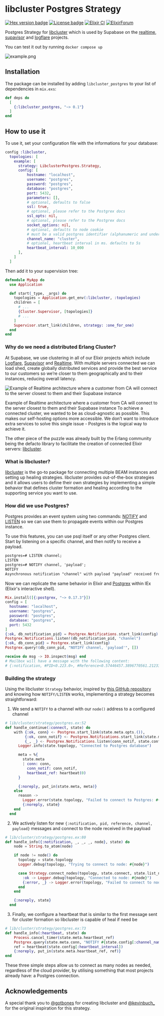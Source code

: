 # libcluster Postgres Strategy

[![Hex version badge](https://img.shields.io/hexpm/v/libcluster_postgres.svg)](https://hex.pm/packages/libcluster_postgres)
[![License badge](https://img.shields.io/hexpm/l/libcluster_postgres.svg)](https://github.com/supabase/libcluster_postgres/blob/main/LICENSE)
[![Elixir CI](https://github.com/supabase/libcluster_postgres/actions/workflows/elixir.yaml/badge.svg)](https://github.com/supabase/libcluster_postgres/actions/workflows/elixir.yaml)
[![ElixirForum](https://img.shields.io/badge/Elixir_Forum-grey)](https://elixirforum.com/t/libcluster-postgres-clustering-strategy-for-libcluster/60053)

Postgres Strategy for [libcluster](https://hexdocs.pm/libcluster/) which is used by Supabase on the [realtime](https://github.com/supabase/realtime), [supavisor](https://github.com/supabase/supavisor) and [logflare](https://github.com/logflare/logflare) projects.

You can test it out by running `docker compose up`

![example.png](https://github.com/supabase/libcluster_postgres/blob/main/example.png?raw=true)

## Installation

The package can be installed
by adding `libcluster_postgres` to your list of dependencies in `mix.exs`:

```elixir
def deps do
  [
    {:libcluster_postgres, "~> 0.1"}
  ]
end
```

## How to use it

To use it, set your configuration file with the informations for your database:

```elixir
config :libcluster,
  topologies: [
    example: [
      strategy: LibclusterPostgres.Strategy,
      config: [
          hostname: "localhost",
          username: "postgres",
          password: "postgres",
          database: "postgres",
          port: 5432,
          parameters: [],
          # optional, defaults to false
          ssl: true,
          # optional, please refer to the Postgrex docs
          ssl_opts: nil,
          # optional, please refer to the Postgrex docs
          socket_options: nil,
          # optional, defaults to node cookie
          # must be a valid postgres identifier (alphanumeric and underscores only) with valid length
          channel_name: "cluster",
          # optional, heartbeat interval in ms. defaults to 5s
          heartbeat_interval: 10_000
      ],
    ]
  ]
```

Then add it to your supervision tree:

```elixir
defmodule MyApp do
  use Application

  def start(_type, _args) do
    topologies = Application.get_env(:libcluster, :topologies)
    children = [
      # ...
      {Cluster.Supervisor, [topologies]}
      # ...
    ]
    Supervisor.start_link(children, strategy: :one_for_one)
  end
end
```
### Why do we need a distributed Erlang Cluster?

At Supabase, we use clustering in all of our Elixir projects which include [Logflare](https://github.com/Logflare/logflare), [Supavisor](https://github.com/supabase/supavisor) and [Realtime](https://github.com/supabase/realtime). With multiple servers connected we can load shed, create globally distributed services and provide the best service to our customers so we’re closer to them geographically and to their instances, reducing overall latency.

![Example of Realtime architecture where a customer from CA will connect to the server closest to them and their Supabase instance](https://github.com/supabase/libcluster_postgres/blob/main/realtime_example.png?raw=true)

Example of Realtime architecture where a customer from CA will connect to the server closest to them and their Supabase instance
To achieve a connected cluster, we wanted to be as cloud-agnostic as possible. This makes our self-hosting options more accessible. We don’t want to introduce extra services to solve this single issue - Postgres is the logical way to achieve it.

The other piece of the puzzle was already built by the Erlang community being the defacto library to facilitate the creation of connected Elixir servers: [libcluster](https://github.com/bitwalker/libcluster).

### What is libcluster?

[libcluster](https://github.com/bitwalker/libcluster) is the go-to package for connecting multiple BEAM instances and setting up healing strategies. libcluster provides out-of-the-box strategies and it allows users to define their own strategies by implementing a simple behavior that defines cluster formation and healing according to the supporting service you want to use.

### How did we use Postgres?

Postgres provides an event system using two commands: [NOTIFY](https://www.postgresql.org/docs/current/sql-notify.html) and [LISTEN](https://www.postgresql.org/docs/current/sql-listen.html) so we can use them to propagate events within our Postgres instance.

To use this features, you can use psql itself or any other Postgres client. Start by listening on a specific channel, and then notify to receive a payload.

```markdown
postgres=# LISTEN channel;
LISTEN
postgres=# NOTIFY channel, 'payload';
NOTIFY
Asynchronous notification "channel" with payload "payload" received from server process with PID 326.
```

Now we can replicate the same behavior in Elixir and [Postgrex](https://hex.pm/packages/postgrex) within IEx (Elixir's interactive shell).

```elixir
Mix.install([{:postgrex, "~> 0.17.3"}])
config = [
  hostname: "localhost",
  username: "postgres",
  password: "postgres",
  database: "postgres",
  port: 5432
]
{:ok, db_notification_pid} = Postgrex.Notifications.start_link(config)
Postgrex.Notifications.listen!(db_notification_pid, "channel")
{:ok, db_conn_pid} = Postgrex.start_link(config)
Postgrex.query!(db_conn_pid, "NOTIFY channel, 'payload'", [])

receive do msg -> IO.inspect(msg) end
# Mailbox will have a message with the following content:
# {:notification, #PID<0.223.0>, #Reference<0.57446457.3896770561.212335>, "channel", "test"}
```

### Building the strategy

Using the libcluster `Strategy` behavior, inspired by [this GitHub repository](https://github.com/kevbuchanan/libcluster_postgres) and knowing how `NOTIFY/LISTEN` works, implementing a strategy becomes straightforward:

1. We send a `NOTIFY` to a channel with our `node()` address to a configured channel

```elixir
# lib/cluster/strategy/postgres.ex:52
def handle_continue(:connect, state) do
    with {:ok, conn} <- Postgrex.start_link(state.meta.opts.()),
         {:ok, conn_notif} <- Postgrex.Notifications.start_link(state.meta.opts.()),
         {_, _} <- Postgrex.Notifications.listen(conn_notif, state.config[:channel_name]) do
      Logger.info(state.topology, "Connected to Postgres database")

      meta = %{
        state.meta
        | conn: conn,
          conn_notif: conn_notif,
          heartbeat_ref: heartbeat(0)
      }

      {:noreply, put_in(state.meta, meta)}
    else
      reason ->
        Logger.error(state.topology, "Failed to connect to Postgres: #{inspect(reason)}")
        {:noreply, state}
    end
  end
```

2. We actively listen for new `{:notification, pid, reference, channel, payload}` messages and connect to the node received in the payload

```elixir
# lib/cluster/strategy/postgres.ex:80
def handle_info({:notification, _, _, _, node}, state) do
    node = String.to_atom(node)

    if node != node() do
      topology = state.topology
      Logger.debug(topology, "Trying to connect to node: #{node}")

      case Strategy.connect_nodes(topology, state.connect, state.list_nodes, [node]) do
        :ok -> Logger.debug(topology, "Connected to node: #{node}")
        {:error, _} -> Logger.error(topology, "Failed to connect to node: #{node}")
      end
    end

    {:noreply, state}
  end
```

3. Finally, we configure a heartbeat that is similar to the first message sent for cluster formation so libcluster is capable of heal if need be

```elixir
# lib/cluster/strategy/postgres.ex:73
def handle_info(:heartbeat, state) do
    Process.cancel_timer(state.meta.heartbeat_ref)
    Postgrex.query(state.meta.conn, "NOTIFY #{state.config[:channel_name]}, '#{node()}'", [])
    ref = heartbeat(state.config[:heartbeat_interval])
    {:noreply, put_in(state.meta.heartbeat_ref, ref)}
end
```

These three simple steps allow us to connect as many nodes as needed, regardless of the cloud provider, by utilising something that most projects already have: a Postgres connection.

## Acknowledgements

A special thank you to [@gotbones](https://twitter.com/gotbones) for creating libcluster and [@kevinbuch\_](https://twitter.com/kevinbuch_) for the original inspiration for this strategy.
